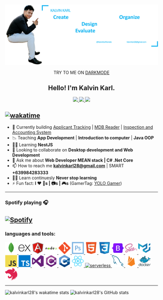 ![banner](Banner/GithubBanner.png)
<p align="center">TRY TO ME ON <a target="_blank" href="https://github.com/settings/appearance">DARKMODE</a></p>
<h2 align="center">Hello! I'm Kalvin Karl.</h2>
<p align="center">
	<a href="https://www.facebook.com/kalvinkarl28">
		<img src="https://img.shields.io/badge/facebook-%230057B5.svg?&style=for-the-badge&logo=facebook&logoColor=white" height=25>
	</a>
	<a href="https://www.linkedin.com/in/kalvinkarlnonato">
		<img src="https://img.shields.io/badge/linkedin-%230077B5.svg?&style=for-the-badge&logo=linkedin&logoColor=white" height=25>
	</a>
	<a href="https://twitter.com/KalvinKarl28">
		<img src="https://img.shields.io/badge/twitter-%231DA1F2.svg?&style=for-the-badge&logo=twitter&logoColor=white" height=25>
	</a>
</p>

[![wakatime](https://wakatime.com/badge/user/cfd9c50e-5767-4e6f-b4f0-ae0bab880956.svg)](https://wakatime.com/@cfd9c50e-5767-4e6f-b4f0-ae0bab880956)
-------
- 🔭 Currently building [Applicant Tracking]() | [MDB Reader]() | [Inspection and Accounting System]()
- 📉 Teaching **App Development** | **Introduction to computer** | **Java OOP**
- 👨‍💻 Learning **NestJS**
- 🤝 Looking to collaborate on **Desktop development and Web Development**
- 💬 Ask me about **Web Developer MEAN stack | C# .Net Core**
- 📫 How to reach me **kalvinkarl28@gmail.com** | SMART **+639984283333**
- 🧘‍♂️ Learn continuesly **Never stop learning**
- ⚡ Fun fact: **I :heart: :dog:s | :camera:s | :video_game:s** (GamerTag: [YOLO Gamer](https://steamcommunity.com/id/kalvinkarlnonato/))
-------
### Spotify playing 🎧
[![Spotify](https://novatorem-j5jwcqkwo-kalvinkarlnonato.vercel.app/api/spotify)](https://open.spotify.com/user/pcarwfvsi3ecxvbjcd331ud11)
-------
### languages and tools:
<p align="left">
	<span>
		<a target="_blank" rel="noreferrer" href="https://www.mongodb.com">
			<img alt="mongodb" width="40" height="40" src="https://raw.githubusercontent.com/devicons/devicon/master/icons/mongodb/mongodb-original.svg"/>
		</a>
	</span>
    <span>
		<a target="_blank" rel="noreferrer" href="https://expressjs.com">
			<img alt="express" width="40" height="40" src="https://raw.githubusercontent.com/devicons/devicon/master/icons/express/express-original.svg"/>
		</a>
	</span>
    <span>
		<a target="_blank" rel="noreferrer" href="https://angular.io">
			<img alt="angular" width="40" height="40" src="https://raw.githubusercontent.com/devicons/devicon/master/icons/angularjs/angularjs-original.svg"/>
		</a>
	</span>
	<span>
		<a target="_blank" rel="noreferrer" href="https://nodejs.org">
			<img alt="nodejs" width="40" height="40" src="https://raw.githubusercontent.com/devicons/devicon/master/icons/nodejs/nodejs-original-wordmark.svg"/>
		</a>
	</span>
	<span>
		<a target="_blank" rel="noreferrer" href="https://git-scm.com">
			<img alt="git" width="40" height="40" src="https://raw.githubusercontent.com/devicons/devicon/master/icons/git/git-original.svg"/>
		</a>
	</span>
	<span>
		<a target="_blank" rel="noreferrer" href="https://www.adobe.com/ph_en/products/photoshop/landpa.html">
			<img alt="photoshop" width="40" height="40" src="https://raw.githubusercontent.com/devicons/devicon/master/icons/photoshop/photoshop-line.svg"/>
		</a>
	</span>
	<span>
		<a target="_blank" rel="noreferrer" href="https://developer.mozilla.org/en-US/docs/Glossary/HTML5">
			<img alt="html5" width="40" height="40" src="https://raw.githubusercontent.com/devicons/devicon/master/icons/html5/html5-original.svg"/>
		</a>
	</span>
	<span>
		<a target="_blank" rel="noreferrer" href="https://developer.mozilla.org/en-US/docs/Web/CSS">
			<img alt="css3" width="40" height="40" src="https://raw.githubusercontent.com/devicons/devicon/master/icons/css3/css3-original.svg"/>
		</a>
	</span>
	<span>
		<a target="_blank" rel="noreferrer" href="https://getbootstrap.com">
			<img alt="bootstrap" width="40" height="40" src="https://raw.githubusercontent.com/devicons/devicon/master/icons/bootstrap/bootstrap-original.svg"/>
		</a>
    </span>
    <span>
		<a target="_blank" rel="noreferrer" href="https://sass-lang.com">
			<img alt="sass" width="40" height="40" src="https://raw.githubusercontent.com/devicons/devicon/master/icons/sass/sass-original.svg"/>
		</a>
	</span>
    <span>
		<a target="_blank" rel="noreferrer" href="https://mui.com">
			<img alt="materialui" width="40" height="40" src="https://raw.githubusercontent.com/devicons/devicon/master/icons/materialui/materialui-original.svg"/>
		</a>
	</span>
	<span>
		<a target="_blank" rel="noreferrer" href="https://devdocs.io/javascript">
			<img alt="javascript" width="40" height="40" src="https://raw.githubusercontent.com/devicons/devicon/master/icons/javascript/javascript-original.svg"/>
		</a>
	</span>
	<span>
		<a target="_blank" rel="noreferrer" href="https://www.typescriptlang.org">
			<img alt="typescript" width="40" height="40" src="https://raw.githubusercontent.com/devicons/devicon/master/icons/typescript/typescript-original.svg"/>
		</a>
	</span>
	<span>
		<a target="_blank" rel="noreferrer" href="https://visualstudio.microsoft.com">
			<img alt="visualstudio" width="40" height="40" src="https://raw.githubusercontent.com/devicons/devicon/master/icons/visualstudio/visualstudio-plain.svg"/>
		</a>
	</span>
	<span>
		<a target="_blank" rel="noreferrer" href="https://docs.microsoft.com/en-us/dotnet/csharp">
			<img alt="csharp" width="40" height="40" src="https://raw.githubusercontent.com/devicons/devicon/master/icons/csharp/csharp-original.svg"/>
		</a>
	</span>
	<span>
		<a target="_blank" rel="noreferrer" href="https://cplusplus.com">
			<img alt="cplusplus" width="40" height="40" src="https://raw.githubusercontent.com/devicons/devicon/master/icons/cplusplus/cplusplus-original.svg"/>
		</a>
	</span>
    <span>
		<a target="_blank" rel="noreferrer" href="https://reactjs.org">
            <img alt="react" width="40" height="40" src="https://raw.githubusercontent.com/devicons/devicon/master/icons/react/react-original.svg">
		</a>
	</span>
	<span>
		<a target="_blank" rel="noreferrer" href="https://www.serverless.com">
			<img alt="serverless" width="40" height="40" src="https://www.svgrepo.com/show/354334/serverless.svg"/>
		</a>
	</span>
  <span>
		<a target="_blank" rel="noreferrer" href="https://www.mysql.com">
            <img alt="mysql" width="40" height="40" src="https://raw.githubusercontent.com/devicons/devicon/master/icons/mysql/mysql-original.svg">
		</a>
	</span>
  <span>
		<a target="_blank" rel="noreferrer" href="https://firebase.google.com">
            <img alt="firebase" width="40" height="40" src="https://raw.githubusercontent.com/devicons/devicon/master/icons/firebase/firebase-plain.svg">
		</a>
	</span>
  <span>
		<a target="_blank" rel="noreferrer" href="https://www.docker.com">
            <img alt="docker" width="40" height="40" src="https://raw.githubusercontent.com/devicons/devicon/master/icons/docker/docker-original-wordmark.svg">
		</a>
	</span>
	<span>
		<a target="_blank" rel="noreferrer" href="https://nestjs.com">
			<img alt="photoshop" width="40" height="40" src="https://raw.githubusercontent.com/devicons/devicon/master/icons/nestjs/nestjs-plain.svg"/>
		</a>
	</span>
</p>

-------
![kalvinkarl28's wakatime stats](https://github-readme-stats.vercel.app/api/wakatime?username=kalvinkarl28&hide_title=true&hide_border=true&langs_count=5&bg_color=00000000&text_color=777)
![kalvinkarl28's GitHub stats](https://github-readme-stats-git-master-kalvinkarlnonato.vercel.app/api?username=kalvinkarlnonato&show_icons=true&theme=blueberry&bg_color=00000000&text_color=777&hide_border=true)
